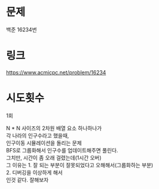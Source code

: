 # 문제
백준 16234번

# 링크
https://www.acmicpc.net/problem/16234

# 시도횟수
1회

N * N 사이즈의 2차원 배열 요소 하나하나가  
각 나라의 인구수라고 했을때,  
인구이동 시뮬레이션을 돌리는 문제  
BFS로 그룹화해서 인구수를 업데이트해주면 풀린다.  
그치만, 시간이 좀 오래 걸렸는데(1시간 오버)  
그 이유는 1. 잘 되는 부분이 잘못되었다고 오해해서(그룹화하는 부분)  
2. 디버깅을 이상하게 해서  
인것 같다. 잘해보자